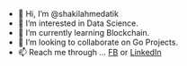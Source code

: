 - 👋 Hi, I’m @shakilahmedatik
- 👀 I’m interested in Data Science.
- 🌱 I’m currently learning Blockchain.
- 💞️ I’m looking to collaborate on Go Projects.
- 📫 Reach me through ... [FB](https://www.facebook.com/shakil.atik15/) or [LinkedIn](https://www.linkedin.com/in/shakilahmedatik/)

<!---
shakilahmedatik/shakilahmedatik is a ✨ special ✨ repository because its `README.md` (this file) appears on your GitHub profile.
You can click the Preview link to take a look at your changes.
--->
